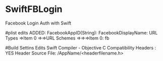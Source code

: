 # SwiftFBLogin
Facebook Login Auth with Swift

#plist edits
ADDED:
FacebookAppID(String): <App ID from developers page>
FacebookDisplayName: <Product Name from developers page>
URL Types
=>Item 0
=>=>URL Schemes
=>=>=>Item 0: fb<AppID>

#Build Settins Edits
Swift Compiler - Objective C
Compatibility Headers : YES
Header Source File: /AppName/<headerfilename.h>
